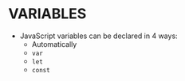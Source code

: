 # VARIABLES

- JavaScript variables can be declared in 4 ways:
  - Automatically
  - `var`
  - `let`
  - `const`